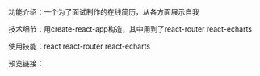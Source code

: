 功能介绍：一个为了面试制作的在线简历，从各方面展示自我

技术细节：用create-react-app构造，其中用到了react-router react-echarts

使用技能：react react-router react-echarts

预览链接：